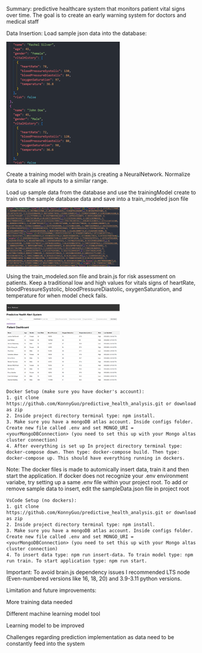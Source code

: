 Summary: predictive healthcare system that monitors patient vital signs over time. The goal is to create an early warning system for doctors and medical staff

Data Insertion: Load sample json data into the database:

<img src="public/imgs/dataInsert.png" alt="Sample Data Insertion" style="width:300px;">

Create a training model with brain.js creating a NeuralNetwork. Normalize data to scale all inputs to a similar range.

Load up sample data from the database and use the trainingModel create to train on the sample database data and save into a train_modeled json file

<img src="public/imgs/train_model.png" alt="Sample Data Insertion" style="width:300px;">

Using the train_modeled.son file and brain.js for risk assessment on patients. 
Keep a traditional low and high values for vitals signs of heartRate, bloodPressureSystolic, bloodPressureDiastolic, oxygenSaturation, and temperature for when model check fails.

<img src="public/imgs/addPatient.png" alt="Sample Data Insertion" style="width:300px;">

<img src="public/imgs/patientDashboard.png" alt="Sample Data Insertion" style="width:300px;">

```plaintext
Docker Setup (make sure you have docker's account): 
1. git clone https://github.com/KonnyGuo/predictive_health_analysis.git or download as zip
2. Inside project directory terminal type: npm install.
3. Make sure you have a mongoDB atlas account. Inside configs folder. Create new file called .env and set MONGO_URI = <yourMongoDBConnection> (you need to set this up with your Mongo altas cluster connection)
4. After everything is set up In project directory terminal type: docker-compose down. Then type: docker-compose build. Then type: docker-compose up. This should have everything running in dockers.
```

Note: 
The docker files is made to automically insert data, train it and then start the application. If docker does not recognize your .env environment variabe, try setting up a same .env file within your project root.
To add or remove sample data to insert, edit the sampleData.json file in project root

```plaintext
VsCode Setup (no dockers):
1. git clone https://github.com/KonnyGuo/predictive_health_analysis.git or download as zip
2. Inside project directory terminal type: npm install.
3. Make sure you have a mongoDB atlas account. Inside configs folder. Create new file called .env and set MONGO_URI = <yourMongoDBConnection> (you need to set this up with your Mongo altas cluster connection)
4. To insert data type: npm run insert-data. To train model type: npm run train. To start application type: npm run start.
```

Important:
To avoid brain.js dependency issues I recommended LTS node (Even-numbered versions like 16, 18, 20) and 3.9-3.11 python versions.

Limitation and future improvements:

More training data needed

Different machine learning model tool

Learning model to be improved

Challenges regarding prediction implementation as data need to be constantly feed into the system
